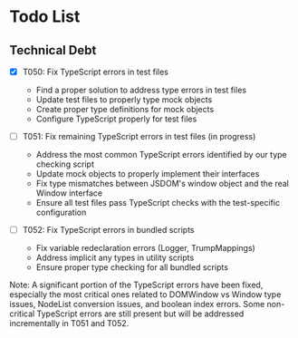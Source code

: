 # Todo List

## Technical Debt

- [x] T050: Fix TypeScript errors in test files
  - Find a proper solution to address type errors in test files
  - Update test files to properly type mock objects
  - Create proper type definitions for mock objects
  - Configure TypeScript properly for test files

- [ ] T051: Fix remaining TypeScript errors in test files (in progress)
  - Address the most common TypeScript errors identified by our type checking script
  - Update mock objects to properly implement their interfaces
  - Fix type mismatches between JSDOM's window object and the real Window interface
  - Ensure all test files pass TypeScript checks with the test-specific configuration
  
- [ ] T052: Fix TypeScript errors in bundled scripts
  - Fix variable redeclaration errors (Logger, TrumpMappings)
  - Address implicit any types in utility scripts
  - Ensure proper type checking for all bundled scripts
  
Note: A significant portion of the TypeScript errors have been fixed, especially the most critical ones related to DOMWindow vs Window type issues, NodeList conversion issues, and boolean index errors. Some non-critical TypeScript errors are still present but will be addressed incrementally in T051 and T052.